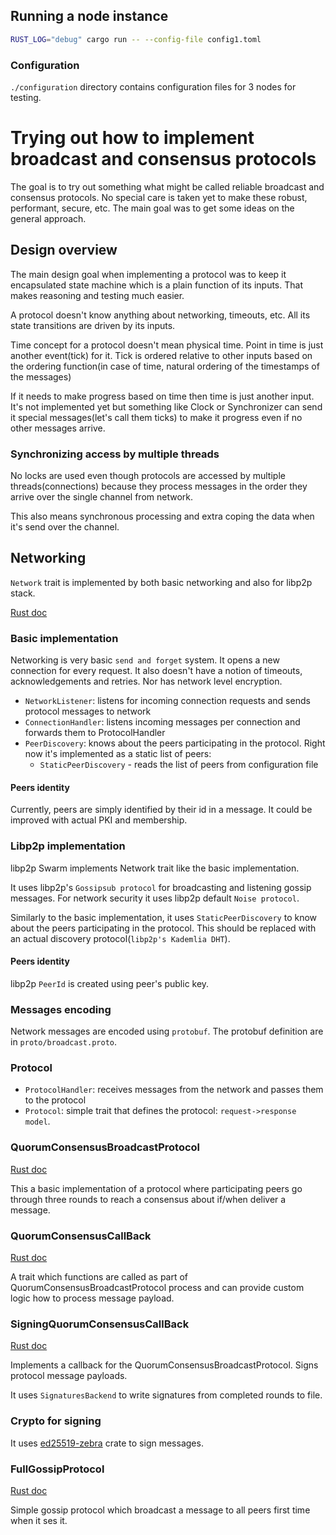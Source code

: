 ## Running a node instance

```bash
RUST_LOG="debug" cargo run -- --config-file config1.toml
```

### Configuration

`./configuration` directory contains configuration files for 3 nodes for testing.


# Trying out how to implement broadcast and consensus protocols

The goal is to try out something what might be called reliable broadcast and consensus protocols.
No special care is taken yet to make these robust, performant, secure, etc.
The main goal was to get some ideas on the general approach.

## Design overview

The main design goal when implementing a protocol was to keep it encapsulated state machine which is a plain function of its inputs. 
That makes reasoning and testing much easier.

A protocol doesn't know anything about networking, timeouts, etc. All its state transitions are driven by its inputs.

Time concept for a protocol doesn't mean physical time. Point in time is just another event(tick) for it. Tick is ordered relative to
other inputs based on the ordering function(in case of time, natural ordering of the timestamps of the messages)

If it needs to make progress based on time then time is just another input. It's not implemented yet but something like
Clock or Synchronizer can send it special messages(let's call them ticks) to make it progress even if no other messages arrive.

### Synchronizing access by multiple threads

No locks are used even though protocols are accessed by multiple threads(connections) because they process messages in the order they
arrive over the single channel from network.

This also means synchronous processing and extra coping the data when it's send over the channel.

## Networking

`Network` trait is implemented by both basic networking and also for libp2p stack.

[Rust doc](src/network/mod.rs)

### Basic implementation

Networking is very basic `send and forget` system. It opens a new connection for every request.
It also doesn't have a notion of timeouts, acknowledgements and retries. Nor has network level encryption.

 - `NetworkListener`: listens for incoming connection requests and sends protocol messages to network
 - `ConnectionHandler`: listens incoming messages per connection and forwards them to ProtocolHandler
 - `PeerDiscovery`: knows about the peers participating in the protocol. Right now it's implemented as a static list of peers:
   - `StaticPeerDiscovery` - reads the list of peers from configuration file

#### Peers identity

Currently, peers are simply identified by their id in a message. It could be improved with actual PKI and membership.

### Libp2p implementation

libp2p Swarm implements Network trait like the basic implementation.

It uses libp2p's `Gossipsub protocol` for broadcasting and listening gossip messages. For network security it uses libp2p default `Noise protocol`.

Similarly to the basic implementation, it uses `StaticPeerDiscovery` to know about the peers participating in the protocol. 
This should be replaced with an actual discovery protocol(`libp2p's Kademlia DHT`).

#### Peers identity

libp2p `PeerId` is created using peer's public key. 

### Messages encoding

Network messages are encoded using `protobuf`. The protobuf definition are in `proto/broadcast.proto`.

### Protocol

- `ProtocolHandler`: receives messages from the network and passes them to the protocol
- `Protocol`: simple trait that defines the protocol: `request->response model`.

### QuorumConsensusBroadcastProtocol
[Rust doc](src/protocol/implementations/quorum_consensus/protocol)

This a basic implementation of a protocol where participating peers go through three rounds to reach a consensus about if/when deliver a message.

### QuorumConsensusCallBack
[Rust doc](src/protocol/implementations/quorum_consensus/quorum_consensus_callback.rs)

A trait which functions are called as part of QuorumConsensusBroadcastProtocol process and can provide 
custom logic how to process message payload.

### SigningQuorumConsensusCallBack
[Rust doc](src/app/signatures/callback.rs)

Implements a callback for the QuorumConsensusBroadcastProtocol. Signs protocol message payloads. 

It uses `SignaturesBackend` to write signatures from completed rounds to file.

### Crypto for signing

It uses [ed25519-zebra](https://crates.io/crates/ed25519-zebra) crate to sign messages.

### FullGossipProtocol
[Rust doc](src/protocol/implementations/gossip/protocol)

Simple gossip protocol which broadcast a message to all peers first time when it ses it. 
